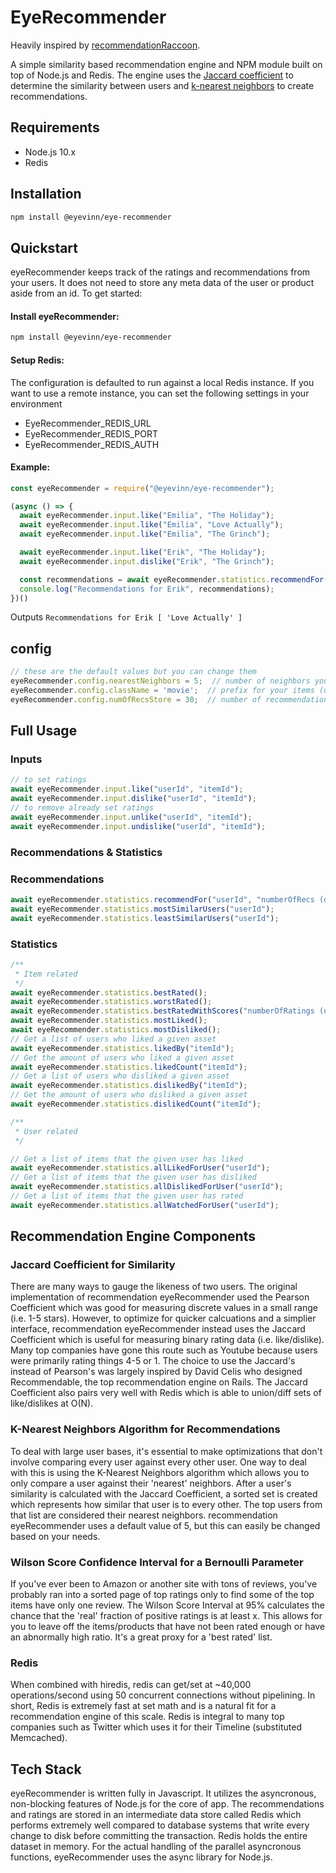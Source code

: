 EyeRecommender
===

Heavily inspired by [recommendationRaccoon](https://github.com/guymorita/recommendationRaccoon/).

A simple similarity based recommendation engine and NPM module built on top of Node.js and Redis.
The engine uses the [Jaccard coefficient](https://en.wikipedia.org/wiki/Jaccard_index) to determine the similarity between users and [k-nearest neighbors](https://en.wikipedia.org/wiki/K-nearest_neighbors_algorithm) to create recommendations.

## Requirements

* Node.js 10.x
* Redis

## Installation

``` bash
npm install @eyevinn/eye-recommender
```

## Quickstart

eyeRecommender keeps track of the ratings and recommendations from your users. It does not need to store any meta data of the user or product aside from an id. To get started:

#### Install eyeRecommender:
``` bash
npm install @eyevinn/eye-recommender
```

#### Setup Redis:

The configuration is defaulted to run against a local Redis instance.
If you want to use a remote instance, you can set the following settings in your environment

- EyeRecommender_REDIS_URL
- EyeRecommender_REDIS_PORT
- EyeRecommender_REDIS_AUTH

#### Example:

```js
const eyeRecommender = require("@eyevinn/eye-recommender");

(async () => {
  await eyeRecommender.input.like("Emilia", "The Holiday");
  await eyeRecommender.input.like("Emilia", "Love Actually");
  await eyeRecommender.input.like("Emilia", "The Grinch");

  await eyeRecommender.input.like("Erik", "The Holiday");
  await eyeRecommender.input.dislike("Erik", "The Grinch");

  const recommendations = await eyeRecommender.statistics.recommendFor("Erik");
  console.log("Recommendations for Erik", recommendations);
})()
```

Outputs
```Recommendations for Erik [ 'Love Actually' ]```

## config

``` js
// these are the default values but you can change them
eyeRecommender.config.nearestNeighbors = 5;  // number of neighbors you want to compare a user against
eyeRecommender.config.className = 'movie';  // prefix for your items (used for redis)
eyeRecommender.config.numOfRecsStore = 30;  // number of recommendations to store per user
```

## Full Usage

### Inputs

```js
// to set ratings
await eyeRecommender.input.like("userId", "itemId");
await eyeRecommender.input.dislike("userId", "itemId");
// to remove already set ratings
await eyeRecommender.input.unlike("userId", "itemId");
await eyeRecommender.input.undislike("userId", "itemId");
```

### Recommendations & Statistics

### Recommendations
``` js
await eyeRecommender.statistics.recommendFor("userId", "numberOfRecs (default 10)");
await eyeRecommender.statistics.mostSimilarUsers("userId");
await eyeRecommender.statistics.leastSimilarUsers("userId");
```

### Statistics

``` js
/**
 * Item related
 */
await eyeRecommender.statistics.bestRated();
await eyeRecommender.statistics.worstRated();
await eyeRecommender.statistics.bestRatedWithScores("numberOfRatings (default 10)");
await eyeRecommender.statistics.mostLiked();
await eyeRecommender.statistics.mostDisliked();
// Get a list of users who liked a given asset
await eyeRecommender.statistics.likedBy("itemId");
// Get the amount of users who liked a given asset
await eyeRecommender.statistics.likedCount("itemId");
// Get a list of users who disliked a given asset
await eyeRecommender.statistics.dislikedBy("itemId");
// Get the amount of users who disliked a given asset
await eyeRecommender.statistics.dislikedCount("itemId");

/**
 * User related
 */

// Get a list of items that the given user has liked
await eyeRecommender.statistics.allLikedForUser("userId");
// Get a list of items that the given user has disliked
await eyeRecommender.statistics.allDislikedForUser("userId");
// Get a list of items that the given user has rated
await eyeRecommender.statistics.allWatchedForUser("userId");
```


## Recommendation Engine Components

### Jaccard Coefficient for Similarity

There are many ways to gauge the likeness of two users. The original implementation of recommendation eyeRecommender used the Pearson Coefficient which was good for measuring discrete values in a small range (i.e. 1-5 stars). However, to optimize for quicker calcuations and a simplier interface, recommendation eyeRecommender instead uses the Jaccard Coefficient which is useful for measuring binary rating data (i.e. like/dislike). Many top companies have gone this route such as Youtube because users were primarily rating things 4-5 or 1. The choice to use the Jaccard's instead of Pearson's was largely inspired by David Celis who designed Recommendable, the top recommendation engine on Rails. The Jaccard Coefficient also pairs very well with Redis which is able to union/diff sets of like/dislikes at O(N).

### K-Nearest Neighbors Algorithm for Recommendations

To deal with large user bases, it's essential to make optimizations that don't involve comparing every user against every other user. One way to deal with this is using the K-Nearest Neighbors algorithm which allows you to only compare a user against their 'nearest' neighbors. After a user's similarity is calculated with the Jaccard Coefficient, a sorted set is created which represents how similar that user is to every other. The top users from that list are considered their nearest neighbors. recommendation eyeRecommender uses a default value of 5, but this can easily be changed based on your needs.

### Wilson Score Confidence Interval for a Bernoulli Parameter

If you've ever been to Amazon or another site with tons of reviews, you've probably ran into a sorted page of top ratings only to find some of the top items have only one review. The Wilson Score Interval at 95% calculates the chance that the 'real' fraction of positive ratings is at least x. This allows for you to leave off the items/products that have not been rated enough or have an abnormally high ratio. It's a great proxy for a 'best rated' list.

### Redis

When combined with hiredis, redis can get/set at ~40,000 operations/second using 50 concurrent connections without pipelining. In short, Redis is extremely fast at set math and is a natural fit for a recommendation engine of this scale. Redis is integral to many top companies such as Twitter which uses it for their Timeline (substituted Memcached).


## Tech Stack

eyeRecommender is written fully in Javascript. It utilizes the asyncronous, non-blocking features of Node.js for the core of app. The recommendations and ratings are stored in an intermediate data store called Redis which performs extremely well compared to database systems that write every change to disk before committing the transaction. Redis holds the entire dataset in memory. For the actual handling of the parallel asyncronous functions, eyeRecommender uses the async library for Node.js.
